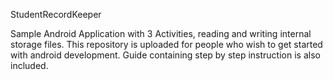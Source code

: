 StudentRecordKeeper

Sample Android Application with 3 Activities, reading and writing internal storage files.
This repository is uploaded for people who wish to get started with android development.
Guide containing step by step instruction is also included.
